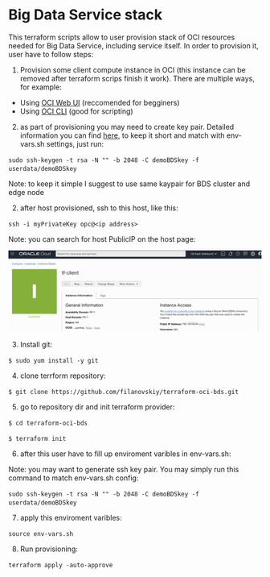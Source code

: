 # Big Data Service stack
This terraform scripts allow to user provision stack of OCI resources needed for Big Data Service, including service itself.
In order to provision it, user have to follow steps:

1) Provision some client compute instance in OCI (this instance can be removed after terraform scrips finish it work). There are multiple ways, for example:

- Using [OCI Web UI](https://docs.cloud.oracle.com/en-us/iaas/Content/Compute/Tasks/launchinginstance.htm) (reccomended for begginers)
- Using [OCI CLI](https://blogs.oracle.com/linux/easy-provisioning-of-cloud-instances-on-oracle-cloud-infrastructure-with-the-oci-cli) (good for scripting)

2) as part of provisioning you may need to create key pair. Detailed information you can find [here](https://docs.cloud.oracle.com/en-us/iaas/Content/Compute/Tasks/managingkeypairs.htm), to keep it short and match with env-vars.sh settings, just run:

`sudo ssh-keygen -t rsa -N "" -b 2048 -C demoBDSkey -f userdata/demoBDSkey`

Note: to keep it simple I suggest to use same kaypair for BDS cluster and edge node

2) after host provisioned, ssh to this host, like this:

`ssh -i myPrivateKey opc@<ip address>`

Note: you can search for host PublicIP on the host page:

![](images/computeinstance.png)


3) Install git:

`$ sudo yum install -y git`

4) clone terrform repository:

`$ git clone https://github.com/filanovskiy/terraform-oci-bds.git`

5) go to repository dir and init terraform provider:


`$ cd terraform-oci-bds`

`$ terraform init`

6) after this user have to fill up enviroment varibles in env-vars.sh:

Note: you may want to generate ssh key pair. You may simply run this command to match env-vars.sh config:

`sudo ssh-keygen -t rsa -N "" -b 2048 -C demoBDSkey -f userdata/demoBDSkey`

7) apply this enviroment varibles:

`source env-vars.sh`

8) Run provisioning:

`terraform apply -auto-approve`